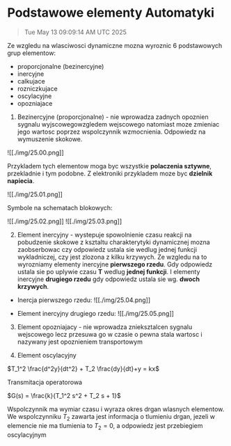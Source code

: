 # Podstawowe elementy Automatyki

> Tue May 13 09:09:14 AM UTC 2025

Ze wzgledu na wlasciwosci dynamiczne mozna wyroznic 6 podstawowych grup elementow:
- proporcjonalne (bezinercyjne)
- inercyjne
- calkujace
- rozniczkujace
- oscylacyjne
- opozniajace

1. Bezinercyjne (proporcjonalne) - nie wprowadza zadnych opoznien sygnalu wyjscowegowzgledem wejscowego natomiast moze zmieniac jego wartosc poprzez wspolczynnik wzmocnienia. Odpowiedz na wymuszenie skokowe.

![[./img/25.00.png]]

Przykladem tych elementow moga byc wszystkie **polaczenia sztywne**, przekladnie i tym podobne. Z elektroniki przykladem moze byc **dzielnik napiecia**.

![[./img/25.01.png]]

Symbole na schematach blokowych:

![[./img/25.02.png]]
![[./img/25.03.png]]

2. Element inercyjny - wystepuje spowolnienie czasu reakcji na pobudzenie skokowe z ksztaltu charakterytyki dynamicznej mozna zaobserbowac czy odpowiedz ustala sie wedlug jednej funkcji wykladniczej, czy jest zlozona z kilku krzywych. Ze wzgledu na to wyrozniamy elementy inercyjne **pierwszego rzedu**. Gdy odpowiedz ustala sie po uplywie czasu **T** wedlug **jednej funkcji**. I elementy inercyjne **drugiego rzedu** gdy odpowiedz ustala sie wg. **dwoch krzywych**.

- Inercja pierwszego rzedu:
![[./img/25.04.png]]

- Element inercyjny drugiego rzedu:
![[./img/25.05.png]]

3. Element opozniajacy - nie wprowadza znieksztalcen sygnalu wejscowego lecz przesuwa go w czasie o pewna stala wartosc i nazywany jest opoznieniem transportowym

4. Element oscylacyjny

$T_1^2 \frac{d^2y}{dt^2} + T_2 \frac{dy}{dt}+y = kx$

Transmitacja operatorowa 

$G(s) = \frac{k}{T_1^2 s^2 + T_2 s + 1}$

Wspolczynnik ma wymiar czasu i wyraza okres drgan wlasnych elementow.
We wspolczynniku $T_2$ zawarta jest informacja o tlumieniu drgan, jezeli w elemencie nie ma tlumienia to $T_2 = 0$, a odpowiedz jest przebiegiem oscylacyjnym

